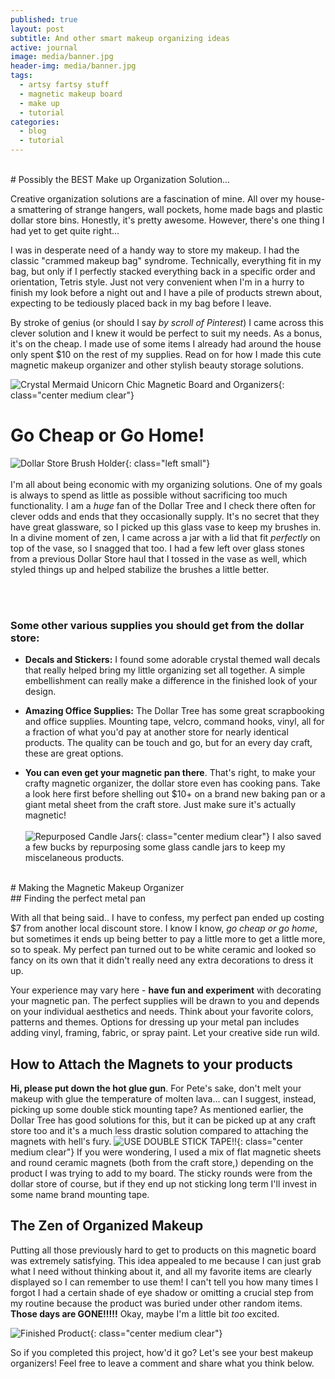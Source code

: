 ```yaml
---
published: true
layout: post
subtitle: And other smart makeup organizing ideas
active: journal
image: media/banner.jpg
header-img: media/banner.jpg
tags:
  - artsy fartsy stuff
  - magnetic makeup board
  - make up
  - tutorial
categories:
  - blog
  - tutorial
---
```

<br> 
# Possibly the BEST Make up Organization Solution...
 
 Creative organization solutions are a fascination of mine. All over my house- a smattering of strange hangers, wall pockets, home made bags and plastic dollar store bins. Honestly, it's pretty awesome. However, there's one thing I had yet to get quite right...
 
 I was in desperate need of a handy way to store my makeup. I had the classic "crammed makeup bag" syndrome. Technically, everything fit in my bag, but only if I perfectly stacked everything back in a specific order and orientation, Tetris style. Just not very convenient when I'm in a hurry to finish my look before a night out and I have a pile of products strewn about, expecting to be tediously placed back in my bag before I leave. 
 
 By stroke of genius (or should I say  _by scroll of Pinterest_) I came across this clever solution and I knew it would be perfect to suit my needs. As a bonus, it's on the cheap. I made use of some items I already had around the house only spent $10 on the rest of my supplies.  Read on for how I made this cute magnetic makeup organizer and other stylish beauty storage solutions. 
 
![Crystal Mermaid Unicorn Chic Magnetic Board and Organizers](/media/blogmakeuporganize3groupshot.jpg){: class="center medium clear"}
<br>

# Go Cheap or Go Home!
![Dollar Store Brush Holder](/media/blogmakeuporganize1brushes.jpg){: class="left small"}
<br>
<br>
I'm all about being economic with my organizing solutions. One of my goals is always to spend as little as possible without sacrificing too much functionality. I am a _huge_ fan of the Dollar Tree and I check there often for clever odds and ends that they occasionally supply. It's no secret that they have great glassware, so I picked up this glass vase to keep my brushes in. In a divine moment of zen, I came across a jar with a lid that fit _perfectly_ on top of the vase, so I snagged that too. I had a few left over glass stones from a previous Dollar Store haul that I tossed in the vase as well, which styled things up and helped stabilize the brushes a little better.  <br> 
  
<br> <br>
### Some other various supplies you should get from the dollar store:

- **Decals and Stickers:** I found some adorable crystal themed wall decals that really helped bring my little organizing set all together. A simple embellishment can really make a difference in the finished look of your design. 

- **Amazing Office Supplies:** The Dollar Tree has some great scrapbooking and office supplies. Mounting tape, velcro, command hooks, vinyl, all for a fraction of what you'd pay at another store for nearly identical products. The quality can be touch and go, but for an every day craft, these are great options.  

- **You can even get your magnetic pan there**. That's right, to make your crafty magnetic organizer, the dollar store even has cooking pans. Take a look here first before shelling out $10+ on a brand new baking pan or a giant metal sheet from the craft store. Just make sure it's actually magnetic!
<br><br>
![Repurposed Candle Jars](/media/blogmakeuporganize4minicup.jpg){: class="center medium clear"}
I also saved a few bucks by repurposing some glass candle jars to keep my miscelaneous products. 
<br>
# Making the Magnetic Makeup Organizer
<br>
## Finding the perfect metal pan

With all that being said.. I have to confess, my perfect pan ended up costing $7 from another local discount store. I know I know, _go cheap or go home_, but sometimes it ends up being better to pay a little more to get a little more, so to speak. My perfect pan turned out to be white ceramic and looked so fancy on its own that it didn't really need any extra decorations to dress it up. 

Your experience may vary here - **have fun and experiment** with decorating your magnetic pan. The perfect supplies will be drawn to you and depends on your individual aesthetics and needs. Think about your favorite colors, patterns and themes. Options for dressing up your metal pan includes adding vinyl, framing, fabric, or spray paint. Let your creative side run wild.

## How to Attach the Magnets to your products

**Hi, please put down the hot glue gun**. For Pete's sake, don't melt your makeup with glue the temperature of molten lava... can I suggest, instead, picking up some double stick mounting tape? As mentioned earlier, the Dollar Tree has good solutions for this, but it can be picked up at any craft store too and it's a much less drastic solution compared to attaching the magnets with hell's fury.
![USE DOUBLE STICK TAPE!!](/media/blogmakeuporganize6magnets.jpg){: class="center medium clear"}
If you were wondering, I used a mix of flat magnetic sheets and round ceramic magnets (both from the craft store,) depending on the product I was trying to add to my board. The sticky rounds were from the dollar store of course, but if they end up not sticking long term I'll invest in some name brand mounting tape. 


## The Zen of Organized Makeup
 
Putting all those previously hard to get to products on this magnetic board was extremely satisfying. This idea appealed to me because I can just grab what I need without thinking about it, and all my favorite items are clearly displayed so I can remember to use them! I can't tell you how many times I forgot I had a certain shade of eye shadow or omitting a crucial step from my routine because the product was buried under other random items. **Those days are GONE!!!!!** Okay, maybe I'm a little bit _too_ excited. 


![Finished Product](/media/blogorganize5justpan2.jpg){: class="center medium clear"}

So if you completed this project, how'd it go? Let's see your best makeup organizers! Feel free to leave a comment and share what you think below.
